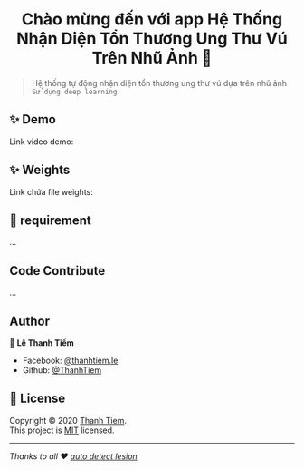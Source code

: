 <h1 align="center">Chào mừng đến với app Hệ Thống Nhận Diện Tổn Thương Ung Thư Vú Trên Nhũ Ảnh 👋</h1>

> Hệ thống tự động nhận diện tổn thương ung thư vú dựa trên nhũ ảnh<br /> `Sử dụng deep learning` 

## ✨ Demo

Link video demo:

## ✨ Weights

Link chứa file weights:

## 🚀  requirement
...
## Code Contribute
...
## Author

👤 **Lê Thanh Tiềm**

- Facebook: [@thanhtiem.le](https://www.facebook.com/thanhtiem.le)
- Github: [@ThanhTiem](https://github.com/ThanhTiem)

## 📝 License

Copyright © 2020 [Thanh Tiem](https://github.com/ThanhTiem).<br />
This project is [MIT](https://github.com/ThanhTiem/autodetect_lesion/blob/master/LICENSE) licensed.

---

_Thanks to all ❤️  [auto detect lesion](https://github.com/ThanhTiem/autodetect_lesion)_

